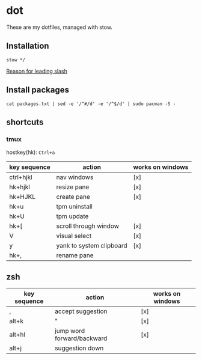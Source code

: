 # dot

These are my dotfiles, managed with stow.

## Installation

```
stow */
```

[Reason for leading slash](https://stackoverflow.com/questions/64231650/why-doesnt-gnu-stow-ignore-single-files-in-main-directory)

## Install packages

```
cat packages.txt | sed -e '/^#/d' -e '/^$/d' | sudo pacman -S -
```

## shortcuts

### tmux

hostkey(hk): `Ctrl+a`

| key sequence | action                   | works on windows |
|--------------|--------------------------|------------------|
| ctrl+hjkl    | nav windows              | [x]              |
| hk+hjkl      | resize pane              | [x]              |
| hk+HJKL      | create pane              | [x]              |
| hk+u         | tpm uninstall            |                  |
| hk+U         | tpm update               |                  |
| hk+[         | scroll through window    | [x]              |
| V            | visual select            | [x]              |
| y            | yank to system clipboard | [x]              |
| hk+,         | rename pane              |                  |


## zsh

| key sequence  | action                     | works on windows  |
| ------------- | -------                    | ----------------- |
| ,             | accept suggestion          | [x]               |
| alt+k         | "                          | [x]               |
| alt+hl        | jump word forward/backward | [x]               |
| alt+j         | suggestion down            |                   |
